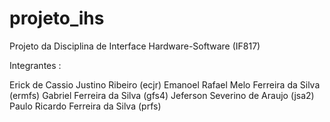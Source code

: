 # projeto_ihs

Projeto da Disciplina de Interface Hardware-Software (IF817)

Integrantes :

Erick de Cassio Justino Ribeiro (ecjr)
Emanoel Rafael Melo Ferreira da Silva (ermfs)
Gabriel Ferreira da Silva (gfs4)
Jeferson Severino de Araujo (jsa2)
Paulo Ricardo Ferreira da Silva (prfs)

